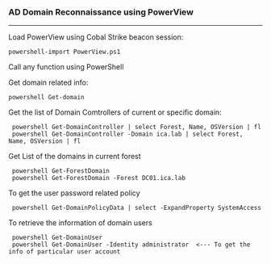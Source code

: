### AD Domain Reconnaissance using PowerView
---

Load PowerView using Cobal Strike beacon session:

    powershell-import PowerView.ps1
    
Call any function using PowerShell

Get domain related info:

    powershell Get-domain
    
Get the list of Domain Comtrollers of current or specific domain:

     powershell Get-DomainController | select Forest, Name, OSVersion | fl
     powershell Get-DomainController -Domain ica.lab | select Forest, Name, OSVersion | fl

Get List of the domains in current forest

     powershell Get-ForestDomain
     powershell Get-ForestDomain -Forest DC01.ica.lab

To get the user password related policy

     powershell Get-DomainPolicyData | select -ExpandProperty SystemAccess

To retrieve the information of domain users

     powershell Get-DomainUser 
     powershell Get-DomainUser -Identity administrator  <--- To get the info of particular user account
